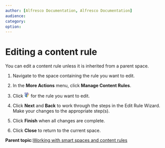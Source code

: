 ```yaml
---
author: [Alfresco Documentation, Alfresco Documentation]
audience: 
category: 
option: 
---
```


# Editing a content rule

You can edit a content rule unless it is inherited from a parent space.

1.  Navigate to the space containing the rule you want to edit.

2.  In the **More Actions** menu, click **Manage Content Rules**.

3.  Click ![Change Details](../images/im-changedetails.png) for the rule you want to edit.

4.  Click **Next** and **Back** to work through the steps in the Edit Rule Wizard. Make your changes to the appropriate step\(s\).

5.  Click **Finish** when all changes are complete.

6.  Click **Close** to return to the current space.


**Parent topic:**[Working with smart spaces and content rules](../concepts/cuh-smartspaces.md)


